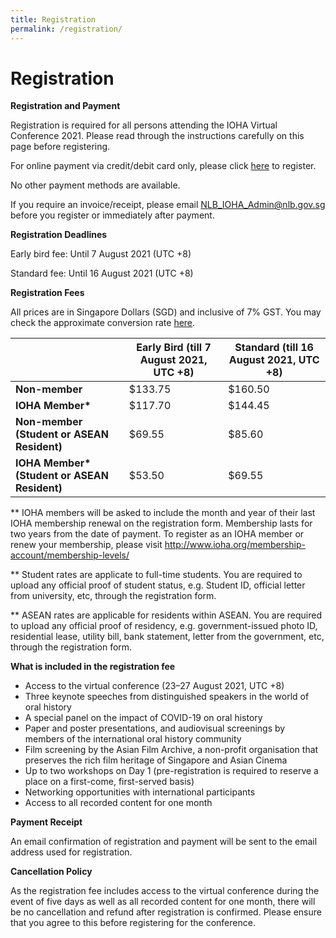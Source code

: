 ```yaml
---
title: Registration
permalink: /registration/
---
```

# Registration

<b>Registration and Payment </b>

Registration is required for all persons attending the IOHA Virtual Conference 2021. Please read through the instructions carefully on this page before registering.

For online payment via credit/debit card only, please click <a href="https://go.gov.sg/ioha2021regonline">here</a> to register.

No other payment methods are available.

If you require an invoice/receipt, please email <a href="mailto:NLB_IOHA_Admin@nlb.gov.sg"> NLB_IOHA_Admin@nlb.gov.sg</a>  before you register or immediately after payment.

<b>Registration Deadlines </b>

Early bird fee: Until 7 August 2021 (UTC +8) 

Standard fee: Until 16 August 2021 (UTC +8)

<b> Registration Fees </b>

All prices are in Singapore Dollars (SGD) and inclusive of 7% GST. You may check the approximate conversion rate [here](https://xe.com/currencyconverter/).

| | <b>Early Bird (till 7 August 2021, UTC +8)</b> | <b>Standard (till 16 August 2021, UTC +8)</b> |
| -------- | -------- | -------- |
| <b>Non-member</b> | $133.75 | $160.50 |
|<b>IOHA Member*</b> | $117.70 | $144.45 |
| <b>Non-member (Student or ASEAN Resident)</b> | $69.55 | $85.60 |
|<b> IOHA Member* (Student or ASEAN Resident)</b> | $53.50 | $69.55 |

** IOHA members will be asked to include the month and year of their last IOHA membership renewal on the registration form. Membership lasts for two years from the date of payment. To register as an IOHA member or renew your membership, please visit <a href="http://www.ioha.org/membership-account/membership-levels/">http://www.ioha.org/membership-account/membership-levels/</a>

** Student rates are applicate to full-time students. You are required to upload any official proof of student status, e.g. Student ID, official letter from university, etc, through the registration form.

** ASEAN rates are applicable for residents within ASEAN. You are required to upload any official proof of residency, e.g. government-issued photo ID, residential lease, utility bill, bank statement, letter from the government, etc, through the registration form.

<b>What is included in the registration fee</b>

<ul>
<li>Access to the virtual conference (23–27 August 2021, UTC +8)</li>
<li>Three keynote speeches from distinguished speakers in the world of oral history</li>
<li>A special panel on the impact of COVID-19 on oral history</li>
<li>Paper and poster presentations, and audiovisual screenings by members of the international oral history community</li>
<li>Film screening by the Asian Film Archive, a non-profit organisation that preserves the rich film heritage of Singapore and Asian Cinema</li>
<li>Up to two workshops on Day 1 (pre-registration is required to reserve a place on a first-come, first-served basis)</li>
<li>Networking opportunities with international participants</li>
<li>Access to all recorded content for one month</li></ul>

<b>Payment Receipt</b>

An email confirmation of registration and payment will be sent to the email address used for registration.

<b>Cancellation Policy</b>

As the registration fee includes access to the virtual conference during the event of five days as well as all recorded content for one month, there will be no cancellation and refund after registration is confirmed. Please ensure that you agree to this before registering for the conference.